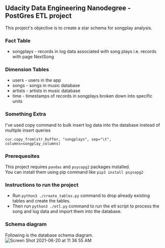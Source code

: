 ## Udacity Data Engineering Nanodegree - PostGres ETL project
This project's objective is to create a star schema for songplay analysis.

### Fact Table
- songplays - records in log data associated with song plays i.e. records with page NextSong

### Dimension Tables
- users - users in the app
- songs - songs in music database
- artists - artists in music database
- time - timestamps of records in songplays broken down into specific units

### Something Extra
I've used copy command to bulk insert log data into the database instead of multiple insert queries
```
cur.copy_from(str_buffer, "songplays", sep="\t", columns=songplay_columns)
```
### Prerequesites
This project requires ``pandas`` and ``psycopg2`` packages installed.<br>
You can install them using pip command like ``pip3 install psycopg2``

### Instructions to run the project
- Run ``python3 ./create_tables.py`` command to drop already existing tables and create the tables.
- Then run ``python3 ./etl.py`` command to run the etl script to process the song and log data and import them into the database.

### Schema diagram
Following is the database schema diagram.
![Screen Shot 2021-06-20 at 11 36 55 AM](https://user-images.githubusercontent.com/2171885/122658024-b8d5ac80-d1bc-11eb-8ee0-ad9b5303b5df.png)
